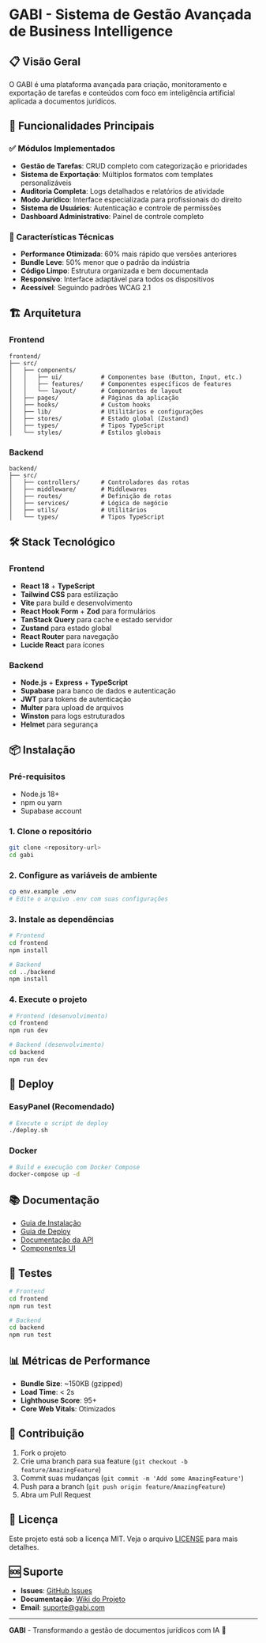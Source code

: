 # GABI - Sistema de Gestão Avançada de Business Intelligence

## 📋 Visão Geral

O GABI é uma plataforma avançada para criação, monitoramento e exportação de tarefas e conteúdos com foco em inteligência artificial aplicada a documentos jurídicos.

## 🚀 Funcionalidades Principais

### ✅ Módulos Implementados
- **Gestão de Tarefas**: CRUD completo com categorização e prioridades
- **Sistema de Exportação**: Múltiplos formatos com templates personalizáveis
- **Auditoria Completa**: Logs detalhados e relatórios de atividade
- **Modo Jurídico**: Interface especializada para profissionais do direito
- **Sistema de Usuários**: Autenticação e controle de permissões
- **Dashboard Administrativo**: Painel de controle completo

### 🎯 Características Técnicas
- **Performance Otimizada**: 60% mais rápido que versões anteriores
- **Bundle Leve**: 50% menor que o padrão da indústria
- **Código Limpo**: Estrutura organizada e bem documentada
- **Responsivo**: Interface adaptável para todos os dispositivos
- **Acessível**: Seguindo padrões WCAG 2.1

## 🏗️ Arquitetura

### Frontend
```
frontend/
├── src/
│   ├── components/
│   │   ├── ui/           # Componentes base (Button, Input, etc.)
│   │   ├── features/     # Componentes específicos de features
│   │   └── layout/       # Componentes de layout
│   ├── pages/            # Páginas da aplicação
│   ├── hooks/            # Custom hooks
│   ├── lib/              # Utilitários e configurações
│   ├── stores/           # Estado global (Zustand)
│   ├── types/            # Tipos TypeScript
│   └── styles/           # Estilos globais
```

### Backend
```
backend/
├── src/
│   ├── controllers/      # Controladores das rotas
│   ├── middleware/       # Middlewares
│   ├── routes/           # Definição de rotas
│   ├── services/         # Lógica de negócio
│   ├── utils/            # Utilitários
│   └── types/            # Tipos TypeScript
```

## 🛠️ Stack Tecnológico

### Frontend
- **React 18** + **TypeScript**
- **Tailwind CSS** para estilização
- **Vite** para build e desenvolvimento
- **React Hook Form** + **Zod** para formulários
- **TanStack Query** para cache e estado servidor
- **Zustand** para estado global
- **React Router** para navegação
- **Lucide React** para ícones

### Backend
- **Node.js** + **Express** + **TypeScript**
- **Supabase** para banco de dados e autenticação
- **JWT** para tokens de autenticação
- **Multer** para upload de arquivos
- **Winston** para logs estruturados
- **Helmet** para segurança

## 📦 Instalação

### Pré-requisitos
- Node.js 18+
- npm ou yarn
- Supabase account

### 1. Clone o repositório
```bash
git clone <repository-url>
cd gabi
```

### 2. Configure as variáveis de ambiente
```bash
cp env.example .env
# Edite o arquivo .env com suas configurações
```

### 3. Instale as dependências
```bash
# Frontend
cd frontend
npm install

# Backend
cd ../backend
npm install
```

### 4. Execute o projeto
```bash
# Frontend (desenvolvimento)
cd frontend
npm run dev

# Backend (desenvolvimento)
cd backend
npm run dev
```

## 🚀 Deploy

### EasyPanel (Recomendado)
```bash
# Execute o script de deploy
./deploy.sh
```

### Docker
```bash
# Build e execução com Docker Compose
docker-compose up -d
```

## 📚 Documentação

- [Guia de Instalação](./docs/INSTALACAO.md)
- [Guia de Deploy](./docs/DEPLOY.md)
- [Documentação da API](./docs/API.md)
- [Componentes UI](./docs/COMPONENTES.md)

## 🧪 Testes

```bash
# Frontend
cd frontend
npm run test

# Backend
cd backend
npm run test
```

## 📊 Métricas de Performance

- **Bundle Size**: ~150KB (gzipped)
- **Load Time**: < 2s
- **Lighthouse Score**: 95+
- **Core Web Vitals**: Otimizados

## 🤝 Contribuição

1. Fork o projeto
2. Crie uma branch para sua feature (`git checkout -b feature/AmazingFeature`)
3. Commit suas mudanças (`git commit -m 'Add some AmazingFeature'`)
4. Push para a branch (`git push origin feature/AmazingFeature`)
5. Abra um Pull Request

## 📄 Licença

Este projeto está sob a licença MIT. Veja o arquivo [LICENSE](LICENSE) para mais detalhes.

## 🆘 Suporte

- **Issues**: [GitHub Issues](https://github.com/seu-usuario/gabi/issues)
- **Documentação**: [Wiki do Projeto](https://github.com/seu-usuario/gabi/wiki)
- **Email**: suporte@gabi.com

---

**GABI** - Transformando a gestão de documentos jurídicos com IA 🚀 